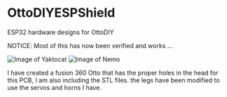 # OttoDIYESPShield
ESP32 hardware designs for OttoDIY

NOTICE: Most of this has now been verified and works ...

![Image of Yaktocat](https://raw.githubusercontent.com/mishafarms/ESP_OTTO_HARDWARE/master/front.png)
![Image of Nemo](https://raw.githubusercontent.com/mishafarms/ESP_OTTO_HARDWARE/master/ottoesp-wrover.png)

I have created a fusion 360 Otto that has the proper holes in the head for this PCB, I am also including the STL files.
the legs have been modified to use the servos and horns I have.
